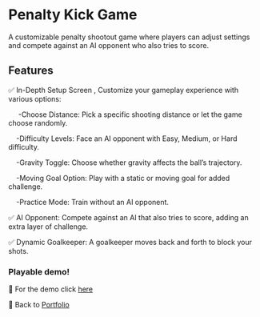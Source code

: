 # Penalty Kick Game
A customizable penalty shootout game where players can adjust settings and compete against an AI opponent who also tries to score.

## Features
✅ In-Depth Setup Screen , Customize your gameplay experience with various options:
    
      -Choose Distance: Pick a specific shooting distance or let the game choose randomly.
      
      -Difficulty Levels: Face an AI opponent with Easy, Medium, or Hard difficulty.
      
      -Gravity Toggle: Choose whether gravity affects the ball’s trajectory.
      
      -Moving Goal Option: Play with a static or moving goal for added challenge.
      
      -Practice Mode: Train without an AI opponent.

✅ AI Opponent: Compete against an AI that also tries to score, adding an extra layer of challenge.

✅ Dynamic Goalkeeper: A goalkeeper moves back and forth to block your shots.

### Playable demo!
🔗 For the demo click [here](https://play.unity.com/en/games/b8559155-001e-4be8-9e3d-e103239bdf16/penalty-kick)

🔗 Back to [Portfolio](https://github.com/NasimSakalla/GameDevPortfolio)
